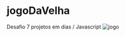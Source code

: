 # jogoDaVelha

Desafio 7 projetos em dias / Javascript
![jogo](https://github.com/Grasyynha/jogoDaVelha/assets/45572377/6078debc-5093-4823-9441-fa810f92b119)
